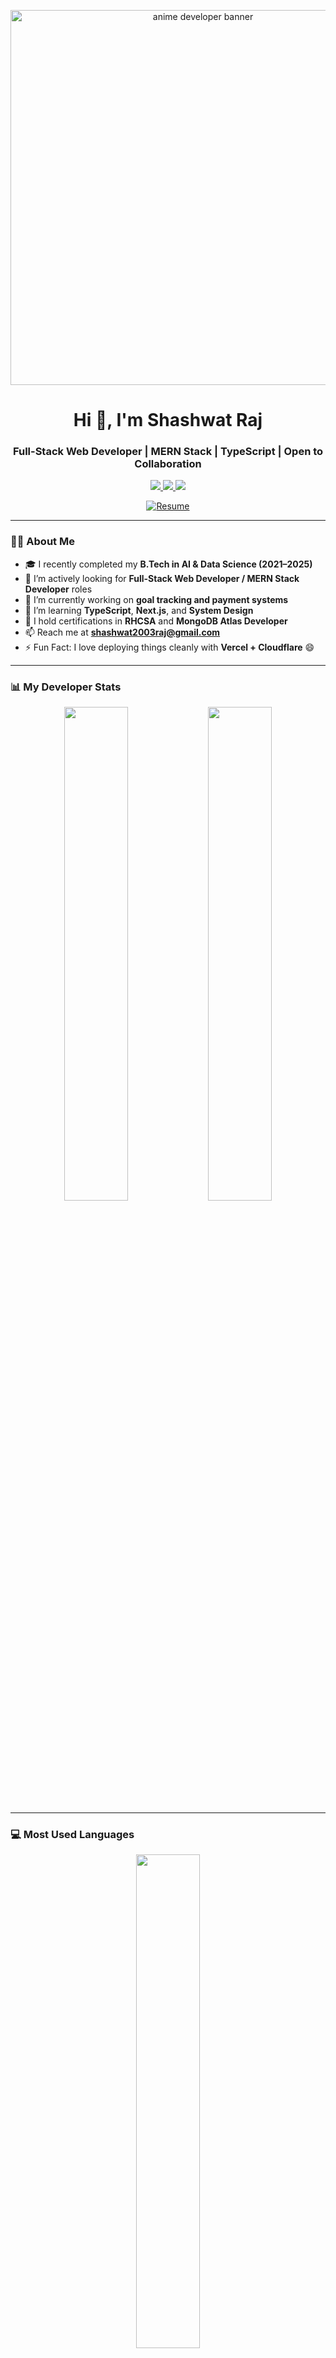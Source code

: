 <p align="center">
  <img src="https://media.giphy.com/media/qgQUggAC3Pfv687qPC/giphy.gif" width="600" alt="anime developer banner" />
</p>

<h1 align="center">Hi 👋, I'm Shashwat Raj</h1>
<h3 align="center">Full-Stack Web Developer | MERN Stack | TypeScript | Open to Collaboration</h3>

<p align="center">
  <a href="mailto:shashwat2003raj@gmail.com">
    <img src="https://img.shields.io/badge/Gmail-D14836?style=for-the-badge&logo=gmail&logoColor=white">
  </a>
  <a href="https://www.linkedin.com/in/shashwat-raj-2a597a1b4/">
    <img src="https://img.shields.io/badge/LinkedIn-0077B5?style=for-the-badge&logo=linkedin&logoColor=white">
  </a>
  <a href="https://github.com/shashwatrajhack">
    <img src="https://img.shields.io/badge/GitHub-100000?style=for-the-badge&logo=github&logoColor=white">
  </a>
</p>

<p align="center">
  <a href="https://github.com/shashwatrajhack/shashwatrajhack/blob/main/Shashwat_Resume.pdf" target="_blank">
    <img src="https://img.shields.io/badge/Resume-%F0%9F%93%9D-red?style=for-the-badge" alt="Resume">
  </a>
</p>

---

### 🧑‍💻 About Me

- 🎓 I recently completed my **B.Tech in AI & Data Science (2021–2025)**
- 💼 I’m actively looking for **Full-Stack Web Developer / MERN Stack Developer** roles
- 🔭 I’m currently working on **goal tracking and payment systems**
- 🌱 I’m learning **TypeScript**, **Next.js**, and **System Design**
- 🧾 I hold certifications in **RHCSA** and **MongoDB Atlas Developer**
- 📫 Reach me at **shashwat2003raj@gmail.com**
- ⚡ Fun Fact: I love deploying things cleanly with **Vercel + Cloudflare** 😄

---

### 📊 My Developer Stats

<p align="center">
  <img width="45%" src="https://github-readme-stats.vercel.app/api?username=shashwatrajhack&show_icons=true&theme=tokyonight&hide_border=true" />
  <img width="45%" src="https://github-readme-streak-stats.herokuapp.com/?user=shashwatrajhack&theme=tokyonight&hide_border=true" />
</p>

---

### 💻 Most Used Languages

<p align="center">
  <img width="45%" src="https://github-readme-stats.vercel.app/api/top-langs/?username=shashwatrajhack&layout=compact&theme=tokyonight&hide_border=true" />
</p>

---

### 🏆 GitHub Trophies

<p align="center">
  <img src="https://github-profile-trophy.vercel.app/?username=shashwatrajhack&theme=tokyonight&column=7&margin-w=10&margin-h=10" />
</p>

---

### 🗓️ Contribution Calendar

<p align="center">
  <img src="https://ghchart.rshah.org/31C48D/shashwatrajhack" alt="Shashwat's GitHub contribution graph" />
</p>

---

### 🔔 Recent GitHub Activity

<!--START_SECTION:activity-->
<!--END_SECTION:activity-->

---

<p align="center">
  Built with 💻 and 🔥 by <strong>Shashwat Raj</strong>
</p>
